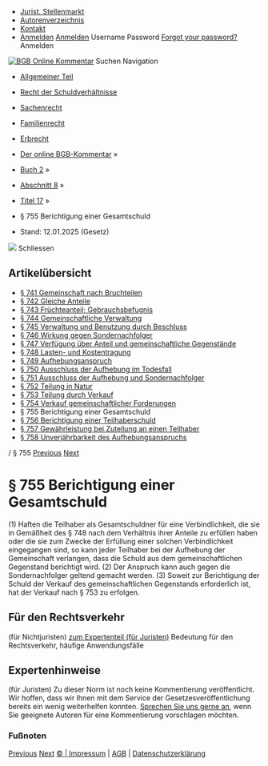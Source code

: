  * [Jurist. Stellenmarkt](https://bgb.kommentar.de/Buch-2/Abschnitt-8/Titel-17/</job-board> "Jurist. Stellenmarkt")
  * [Autorenverzeichnis](https://bgb.kommentar.de/Buch-2/Abschnitt-8/Titel-17/</Autorenverzeichnis> "Autorenverzeichnis")
  * [Kontakt](https://bgb.kommentar.de/Buch-2/Abschnitt-8/Titel-17/</Kontakt>)
  * [Anmelden](https://bgb.kommentar.de/Buch-2/Abschnitt-8/Titel-17/<#login> "show login form") [Anmelden](https://bgb.kommentar.de/Buch-2/Abschnitt-8/Titel-17/<#> "hide login form") Username Password
[Forgot your password?](https://bgb.kommentar.de/Buch-2/Abschnitt-8/Titel-17/</user/forgotpassword>) Anmelden 


[![BGB Online Kommentar](https://bgb.kommentar.de/extension/bgb/design/bgb/images/logo.png)](https://bgb.kommentar.de/Buch-2/Abschnitt-8/Titel-17/</> "BGB Online Kommentar")
Suchen
Navigation
  * [Allgemeiner Teil](https://bgb.kommentar.de/Buch-2/Abschnitt-8/Titel-17/</Buch-1>)
  * [Recht der Schuldverhältnisse](https://bgb.kommentar.de/Buch-2/Abschnitt-8/Titel-17/</Buch-2>)
  * [Sachenrecht](https://bgb.kommentar.de/Buch-2/Abschnitt-8/Titel-17/</Buch-3>)
  * [Familienrecht](https://bgb.kommentar.de/Buch-2/Abschnitt-8/Titel-17/</Buch-4>)
  * [Erbrecht](https://bgb.kommentar.de/Buch-2/Abschnitt-8/Titel-17/</Buch-5>)


  * [Der online BGB-Kommentar](https://bgb.kommentar.de/Buch-2/Abschnitt-8/Titel-17/</>) »
  * [Buch 2](https://bgb.kommentar.de/Buch-2/Abschnitt-8/Titel-17/</Buch-2>) »
  * [Abschnitt 8](https://bgb.kommentar.de/Buch-2/Abschnitt-8/Titel-17/</Buch-2/Abschnitt-8>) »
  * [Titel 17](https://bgb.kommentar.de/Buch-2/Abschnitt-8/Titel-17/</Buch-2/Abschnitt-8/Titel-17>) »
  * § 755 Berichtigung einer Gesamtschuld 
  * Stand: 12.01.2025 (Gesetz) 


![](https://vg01.met.vgwort.de/na/1c9909529ead4f509072c06d9081a7d5)
Schliessen 
## Artikelübersicht
  * [ § 741 Gemeinschaft nach Bruchteilen ](https://bgb.kommentar.de/Buch-2/Abschnitt-8/Titel-17/</Buch-2/Abschnitt-8/Titel-17/Gemeinschaft-nach-Bruchteilen>)
  * [ § 742 Gleiche Anteile ](https://bgb.kommentar.de/Buch-2/Abschnitt-8/Titel-17/</Buch-2/Abschnitt-8/Titel-17/Gleiche-Anteile>)
  * [ § 743 Früchteanteil; Gebrauchsbefugnis ](https://bgb.kommentar.de/Buch-2/Abschnitt-8/Titel-17/</Buch-2/Abschnitt-8/Titel-17/Fruechteanteil-Gebrauchsbefugnis>)
  * [ § 744 Gemeinschaftliche Verwaltung ](https://bgb.kommentar.de/Buch-2/Abschnitt-8/Titel-17/</Buch-2/Abschnitt-8/Titel-17/Gemeinschaftliche-Verwaltung>)
  * [ § 745 Verwaltung und Benutzung durch Beschluss ](https://bgb.kommentar.de/Buch-2/Abschnitt-8/Titel-17/</Buch-2/Abschnitt-8/Titel-17/Verwaltung-und-Benutzung-durch-Beschluss>)
  * [ § 746 Wirkung gegen Sondernachfolger ](https://bgb.kommentar.de/Buch-2/Abschnitt-8/Titel-17/</Buch-2/Abschnitt-8/Titel-17/Wirkung-gegen-Sondernachfolger>)
  * [ § 747 Verfügung über Anteil und gemeinschaftliche Gegenstände ](https://bgb.kommentar.de/Buch-2/Abschnitt-8/Titel-17/</Buch-2/Abschnitt-8/Titel-17/Verfuegung-ueber-Anteil-und-gemeinschaftliche-Gegenstaende>)
  * [ § 748 Lasten- und Kostentragung ](https://bgb.kommentar.de/Buch-2/Abschnitt-8/Titel-17/</Buch-2/Abschnitt-8/Titel-17/Lasten-und-Kostentragung>)
  * [ § 749 Aufhebungsanspruch ](https://bgb.kommentar.de/Buch-2/Abschnitt-8/Titel-17/</Buch-2/Abschnitt-8/Titel-17/Aufhebungsanspruch>)
  * [ § 750 Ausschluss der Aufhebung im Todesfall ](https://bgb.kommentar.de/Buch-2/Abschnitt-8/Titel-17/</Buch-2/Abschnitt-8/Titel-17/Ausschluss-der-Aufhebung-im-Todesfall>)
  * [ § 751 Ausschluss der Aufhebung und Sondernachfolger ](https://bgb.kommentar.de/Buch-2/Abschnitt-8/Titel-17/</Buch-2/Abschnitt-8/Titel-17/Ausschluss-der-Aufhebung-und-Sondernachfolger>)
  * [ § 752 Teilung in Natur ](https://bgb.kommentar.de/Buch-2/Abschnitt-8/Titel-17/</Buch-2/Abschnitt-8/Titel-17/Teilung-in-Natur>)
  * [ § 753 Teilung durch Verkauf ](https://bgb.kommentar.de/Buch-2/Abschnitt-8/Titel-17/</Buch-2/Abschnitt-8/Titel-17/Teilung-durch-Verkauf>)
  * [ § 754 Verkauf gemeinschaftlicher Forderungen ](https://bgb.kommentar.de/Buch-2/Abschnitt-8/Titel-17/</Buch-2/Abschnitt-8/Titel-17/Verkauf-gemeinschaftlicher-Forderungen>)
  * § 755 Berichtigung einer Gesamtschuld 
  * [ § 756 Berichtigung einer Teilhaberschuld ](https://bgb.kommentar.de/Buch-2/Abschnitt-8/Titel-17/</Buch-2/Abschnitt-8/Titel-17/Berichtigung-einer-Teilhaberschuld>)
  * [ § 757 Gewährleistung bei Zuteilung an einen Teilhaber ](https://bgb.kommentar.de/Buch-2/Abschnitt-8/Titel-17/</Buch-2/Abschnitt-8/Titel-17/Gewaehrleistung-bei-Zuteilung-an-einen-Teilhaber>)
  * [ § 758 Unverjährbarkeit des Aufhebungsanspruchs ](https://bgb.kommentar.de/Buch-2/Abschnitt-8/Titel-17/</Buch-2/Abschnitt-8/Titel-17/Unverjaehrbarkeit-des-Aufhebungsanspruchs>)


/ § 755 
[Previous](https://bgb.kommentar.de/Buch-2/Abschnitt-8/Titel-17/</Buch-2/Abschnitt-8/Titel-17/Verkauf-gemeinschaftlicher-Forderungen> "§ 754 Verkauf gemeinschaftlicher Forderungen") [Next](https://bgb.kommentar.de/Buch-2/Abschnitt-8/Titel-17/</Buch-2/Abschnitt-8/Titel-17/Berichtigung-einer-Teilhaberschuld> "§ 756 Berichtigung einer Teilhaberschuld")
# § 755 Berichtigung einer Gesamtschuld
(1) Haften die Teilhaber als Gesamtschuldner für eine Verbindlichkeit, die sie in Gemäßheit des § 748 nach dem Verhältnis ihrer Anteile zu erfüllen haben oder die sie zum Zwecke der Erfüllung einer solchen Verbindlichkeit eingegangen sind, so kann jeder Teilhaber bei der Aufhebung der Gemeinschaft verlangen, dass die Schuld aus dem gemeinschaftlichen Gegenstand berichtigt wird.
(2) Der Anspruch kann auch gegen die Sondernachfolger geltend gemacht werden.
(3) Soweit zur Berichtigung der Schuld der Verkauf des gemeinschaftlichen Gegenstands erforderlich ist, hat der Verkauf nach § 753 zu erfolgen.
## Für den Rechtsverkehr 
(für Nichtjuristen)
[zum Expertenteil (für Juristen)](https://bgb.kommentar.de/Buch-2/Abschnitt-8/Titel-17/<#expertenhinweise>)
Bedeutung für den Rechtsverkehr, häufige Anwendungsfälle
## Expertenhinweise
(für Juristen)
Zu dieser Norm ist noch keine Kommentierung veröffentlicht. Wir hoffen, dass wir Ihnen mit dem Service der Gesetzesveröffentlichung bereits ein wenig weiterhelfen konnten. [Sprechen Sie uns gerne an](https://bgb.kommentar.de/Buch-2/Abschnitt-8/Titel-17/</Kontakt>), wenn Sie geeignete Autoren für eine Kommentierung vorschlagen möchten. 
### Fußnoten
[Previous](https://bgb.kommentar.de/Buch-2/Abschnitt-8/Titel-17/</Buch-2/Abschnitt-8/Titel-17/Verkauf-gemeinschaftlicher-Forderungen> "§ 754 Verkauf gemeinschaftlicher Forderungen") [Next](https://bgb.kommentar.de/Buch-2/Abschnitt-8/Titel-17/</Buch-2/Abschnitt-8/Titel-17/Berichtigung-einer-Teilhaberschuld> "§ 756 Berichtigung einer Teilhaberschuld")
[© | Impressum](https://bgb.kommentar.de/Buch-2/Abschnitt-8/Titel-17/</Kontakt>) | [AGB](https://bgb.kommentar.de/Buch-2/Abschnitt-8/Titel-17/</AGB>) | [Datenschutzerklärung](https://bgb.kommentar.de/Buch-2/Abschnitt-8/Titel-17/</Datenschutzerklaerung-fuer-Leser>)
